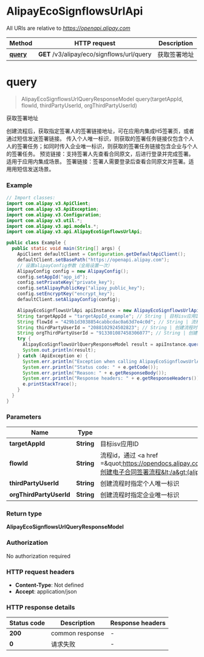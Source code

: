 # AlipayEcoSignflowsUrlApi

All URIs are relative to *https://openapi.alipay.com*

| Method | HTTP request | Description |
|------------- | ------------- | -------------|
| [**query**](AlipayEcoSignflowsUrlApi.md#query) | **GET** /v3/alipay/eco/signflows/url/query | 获取签署地址 |


<a name="query"></a>
# **query**
> AlipayEcoSignflowsUrlQueryResponseModel query(targetAppId, flowId, thirdPartyUserId, orgThirdPartyUserId)

获取签署地址

创建流程后，获取指定签署人的签署链接地址，可在应用内集成H5签署页，或者通过短信发送签署链接。 传入个人唯一标识，则获取的签署任务链接仅包含个人人的签署任务；如同时传入企业唯一标识，则获取的签署任务链接包含企业与个人的签署任务。 预览链接：支持签署人先查看合同原文，后进行登录并完成签署。适用于应用内集成场景。 签署链接：签署人需要登录后查看合同原文并签署。适用用短信发送场景。

### Example
```java
// Import classes:
import com.alipay.v3.ApiClient;
import com.alipay.v3.ApiException;
import com.alipay.v3.Configuration;
import com.alipay.v3.util.*;
import com.alipay.v3.api.models.*;
import com.alipay.v3.api.AlipayEcoSignflowsUrlApi;

public class Example {
  public static void main(String[] args) {
    ApiClient defaultClient = Configuration.getDefaultApiClient();
    defaultClient.setBasePath("https://openapi.alipay.com");
    // 设置alipayConfig参数（全局设置一次）
    AlipayConfig config = new AlipayConfig();
    config.setAppId("app_id");
    config.setPrivateKey("private_key");
    config.setAlipayPublicKey("alipay_public_key");
    config.setEncryptKey("encrypt_key");
    defaultClient.setAlipayConfig(config);

    AlipayEcoSignflowsUrlApi apiInstance = new AlipayEcoSignflowsUrlApi(defaultClient);
    String targetAppId = "targetAppId_example"; // String | 目标isv应用ID
    String flowId = "429b1d3038854cabbcdac0a63d7e4c0d"; // String | 流程id，通过 <a href =\"https://opendocs.alipay.com/apis/api_50/alipay.eco.contract.signflows.create\">创建电子合同签署流程</a>(alipay.eco.contract.signflows.create)接口获取。
    String thirdPartyUserId = "2088102924502823"; // String | 创建流程时指定个人唯一标识
    String orgThirdPartyUserId = "913301087458306077"; // String | 创建流程时指定企业唯一标识
    try {
      AlipayEcoSignflowsUrlQueryResponseModel result = apiInstance.query(targetAppId, flowId, thirdPartyUserId, orgThirdPartyUserId);
      System.out.println(result);
    } catch (ApiException e) {
      System.err.println("Exception when calling AlipayEcoSignflowsUrlApi#query");
      System.err.println("Status code: " + e.getCode());
      System.err.println("Reason: " + e.getResponseBody());
      System.err.println("Response headers: " + e.getResponseHeaders());
      e.printStackTrace();
    }
  }
}
```

### Parameters

| Name | Type | Description  | Notes |
|------------- | ------------- | ------------- | -------------|
| **targetAppId** | **String**| 目标isv应用ID | [optional] |
| **flowId** | **String**| 流程id，通过 &lt;a href &#x3D;\&quot;https://opendocs.alipay.com/apis/api_50/alipay.eco.contract.signflows.create\&quot;&gt;创建电子合同签署流程&lt;/a&gt;(alipay.eco.contract.signflows.create)接口获取。 | [optional] |
| **thirdPartyUserId** | **String**| 创建流程时指定个人唯一标识 | [optional] |
| **orgThirdPartyUserId** | **String**| 创建流程时指定企业唯一标识 | [optional] |

### Return type

**AlipayEcoSignflowsUrlQueryResponseModel**

### Authorization

No authorization required

### HTTP request headers

 - **Content-Type**: Not defined
 - **Accept**: application/json

### HTTP response details
| Status code | Description | Response headers |
|-------------|-------------|------------------|
| **200** | common response |  -  |
| **0** | 请求失败 |  -  |

